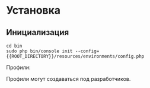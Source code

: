 # Установка

## Инициализация

    cd bin
    sudo php bin/console init --config={{ROOT_DIRECTORY}}/resources/environments/config.php

Профили:

Профили могут создаваться под разработчиков.

